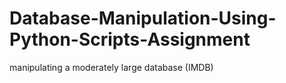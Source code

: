 # Database-Manipulation-Using-Python-Scripts-Assignment
manipulating a moderately large database (IMDB)
